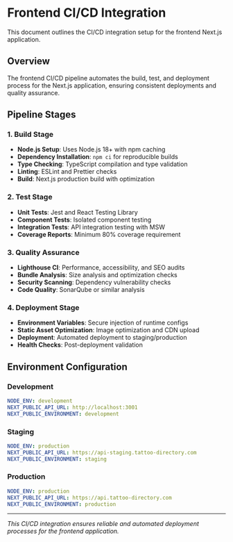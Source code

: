 # Frontend CI/CD Integration

This document outlines the CI/CD integration setup for the frontend Next.js application.

## Overview

The frontend CI/CD pipeline automates the build, test, and deployment process for the Next.js application, ensuring consistent deployments and quality assurance.

## Pipeline Stages

### 1. Build Stage
- **Node.js Setup**: Uses Node.js 18+ with npm caching
- **Dependency Installation**: `npm ci` for reproducible builds
- **Type Checking**: TypeScript compilation and type validation
- **Linting**: ESLint and Prettier checks
- **Build**: Next.js production build with optimization

### 2. Test Stage
- **Unit Tests**: Jest and React Testing Library
- **Component Tests**: Isolated component testing
- **Integration Tests**: API integration testing with MSW
- **Coverage Reports**: Minimum 80% coverage requirement

### 3. Quality Assurance
- **Lighthouse CI**: Performance, accessibility, and SEO audits
- **Bundle Analysis**: Size analysis and optimization checks
- **Security Scanning**: Dependency vulnerability checks
- **Code Quality**: SonarQube or similar analysis

### 4. Deployment Stage
- **Environment Variables**: Secure injection of runtime configs
- **Static Asset Optimization**: Image optimization and CDN upload
- **Deployment**: Automated deployment to staging/production
- **Health Checks**: Post-deployment validation

## Environment Configuration

### Development
```yaml
NODE_ENV: development
NEXT_PUBLIC_API_URL: http://localhost:3001
NEXT_PUBLIC_ENVIRONMENT: development
```

### Staging
```yaml
NODE_ENV: production
NEXT_PUBLIC_API_URL: https://api-staging.tattoo-directory.com
NEXT_PUBLIC_ENVIRONMENT: staging
```

### Production
```yaml
NODE_ENV: production
NEXT_PUBLIC_API_URL: https://api.tattoo-directory.com
NEXT_PUBLIC_ENVIRONMENT: production
```

---

*This CI/CD integration ensures reliable and automated deployment processes for the frontend application.*
